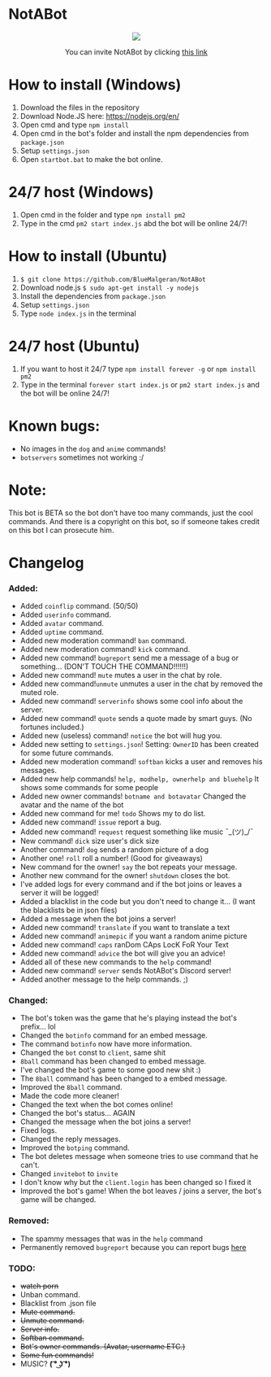 # NotABot

<p align=center>
  <a  href="http://discordserver.bluemalgeran.com" target="_blank">
    <img src="https://discordapp.com/api/guilds/424202281001680897/widget.png?style=banner4">
  </a><br>
</p>
<p align=center>
You can invite NotABot by clicking
<a href="https://discordapp.com/oauth2/authorize?client_id=392860635035074572&scope=bot&permissions=805314622" target="_blank">this link</a>
</p>

# How to install (Windows)
1. Download the files in the repository 
2. Download Node.JS here: https://nodejs.org/en/
3. Open cmd and type `npm install`
4. Open cmd in the bot's folder and install the npm dependencies from `package.json`
5. Setup `settings.json`
6. Open `startbot.bat` to make the bot online.
# 24/7 host (Windows)
1. Open cmd in the folder and type `npm install pm2`
2. Type in the cmd `pm2 start index.js` abd the bot will be online 24/7!
# How to install (Ubuntu)
1. `$ git clone https://github.com/BlueMalgeran/NotABot`
2. Download node.js `$ sudo apt-get install -y nodejs`
3. Install the dependencies from `package.json`
4. Setup `settings.json`
5. Type `node index.js` in the terminal
# 24/7 host (Ubuntu)
1. If you want to host it 24/7 type `npm install forever -g` or `npm install pm2`
2. Type in the terminal `forever start index.js` or `pm2 start index.js` and the bot will be online 24/7!
# Known bugs:
+ No images in the `dog` and `anime` commands!
+ `botservers` sometimes not working :/
# Note:
This bot is BETA so the bot don't have too many commands, just the cool commands.
And there is a copyright on this bot, so if someone takes credit on this bot I can prosecute him.
# Changelog
### Added:
+ Added `coinflip` command. (50/50)
+ Added `userinfo` command.
+ Added `avatar` command.
+ Added `uptime` command.
+ Added new moderation command! `ban` command.
+ Added new moderation command! `kick` command.
+ Added new command! `bugreport` send me a message of a bug or something... (DON'T TOUCH THE COMMAND!!!!!!)
+ Added new command! `mute` mutes a user in the chat by role.
+ Added new command!`unmute` unmutes a user in the chat by removed the muted role.
+ Added new command! `serverinfo` shows some cool info about the server.
+ Added new command! `quote` sends a quote made by smart guys. (No fortunes included.)
+ Added new (useless) command! `notice` the bot will hug you.
+ Added new setting to `settings.json`! Setting: `OwnerID` has been created for some future commands.
+ Added new moderation command! `softban` kicks a user and removes his messages.
+ Added new help commands! `help, modhelp, ownerhelp and bluehelp` It shows some commands for some people
+ Added new owner commands! `botname and botavatar` Changed the avatar and the name of the bot
+ Added new command for me! `todo` Shows my to do list.
+ Added new command! `issue` report a bug.
+ Added new command! `request` request something like music ¯\_(ツ)_/¯
+ New command! `dick` size user's dick size
+ Another command! `dog` sends a random picture of a dog
+ Another one! `roll` roll a number! (Good for giveaways)
+ New command for the owner! `say` the bot repeats your message.
+ Another new command for the owner! `shutdown` closes the bot.
+ I've added logs for every command and if the bot joins or leaves a server it will be logged!
+ Added a blacklist in the code but you don't need to change it... (I want the blacklists be in json files)
+ Added a message when the bot joins a server!
+ Added new command! `translate` if you want to translate a text 
+ Added new command! `animepic` if you want a random anime picture
+ Added new command! `caps` ranDom CAps LocK FoR Your Text
+ Added new command! `advice` the bot will give you an advice!
+ Added all of these new commands to the `help` command!
+ Added new command! `server` sends NotABot's Discord server!
+ Added another message to the help commands. ;)
### Changed:
+ The bot's token was the game that he's playing instead the bot's prefix... lol
+ Changed the `botinfo` command for an embed message.
+ The command `botinfo` now have more information.
+ Changed the `bot` const to `client`, same shit
+ `8ball` command has been changed to embed message.
+ I've changed the bot's game to some good new shit :)
+ The `8ball` command has been changed to a embed message.
+ Improved the `8ball` command.
+ Made the code more cleaner!
+ Changed the text when the bot comes online!
+ Changed the bot's status... AGAIN
+ Changed the message when the bot joins a server!
+ Fixed logs.
+ Changed the reply messages.
+ Improved the `botping` command.
+ The bot deletes message when someone tries to use command that he can't.
+ Changed `invitebot` to `invite`
+ I don't know why but the `client.login` has been changed so I fixed it
+ Improved the bot's game! When the bot leaves / joins a server, the bot's game will be changed.
### Removed:
- The spammy messages that was in the `help` command
- Permanently removed `bugreport` because you can report bugs [here](https://github.com/BlueMalgeran/NotABot/issues)
### TODO:
+ ~~watch porn~~
+ Unban command.
+ Blacklist from .json file
+ ~~Mute command.~~
+ ~~Unmute command.~~
+ ~~Server info.~~
+ ~~Softban command.~~
+ ~~Bot's owner commands. (Avatar, username ETC.)~~
+ ~~Some fun commands!~~
+ MUSIC? **( ͡° ͜ʖ ͡°)**
